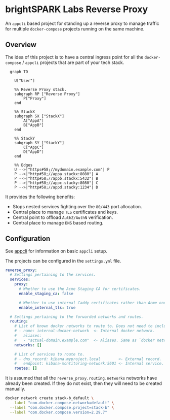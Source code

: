# brightSPARK Labs Reverse Proxy

An `appcli` based project for standing up a reverse proxy to manage traffic for multiple `docker-compose` projects running on the same machine.

## Overview

The idea of this project is to have a central ingress point for all the `docker-compose` / `appcli` projects that are part of your tech stack.

```mermaid
  graph TD

    U["User"]

    %% Reverse Proxy stack.
    subgraph RP ["Reverse Proxy"]
        P["Proxy"]
    end

    %% StackX
    subgraph SX ["StackX"]
        A["AppA"]
        B["AppB"]
    end

    %% StackY
    subgraph SY ["StackY"]
        C["AppC"]
        D["AppD"]
    end

    %% Edges
    U -->|"https#58;//mydomain.example.com"| P
    P -->|"http#58;//appa.stackx:8080"| A
    P -->|"http#58;//appb.stackx:5432"| B
    P -->|"http#58;//appc.stacky:8080"| C
    P -->|"http#58;//appd.stacky:1234"| D
```

It provides the following benefits:

- Stops nested services fighting over the `80/443` port allocation.
- Central place to manage `TLS` certificates and keys.
- Central point to offload `AuthZ/AuthN` verification.
- Central place to manage `DNS` based routing.

## Configuration

See [appcli](https://github.com/brightsparklabs/appcli) for information on basic `appcli` setup.

The projects can be configured in the `settings.yml` file.

```yaml
reverse_proxy:
  # Settings pertaining to the services.
  services:
    proxy:
      # Whether to use the Acme Staging CA for certificates.
      enable_staging_ca: false

      # Whether to use internal Caddy certificates rather than Acme ones (useful for testing).
      enable_internal_tls: true

  # Settings pertaining to the forwarded networks and routes.
  routing:
    # List of known docker networks to route to. Does not need to include the network for this project.
    # - name: internal-docker-network  <- Internal docker network.
    #   aliases:
    #   - "actual-domain.example.com"  <- Aliases. Same as `docker network create --alias $`
    networks: []

    # List of services to route to.
    # - dns_record: kibana.myproject.local        <- External record.
    #   endpoint: kibana-montitoring-network:5601 <- Internal service.
    routes: []
```

It is assumed that all the `reverse_proxy.routing.networks` networks have already been created.
If they do not exist, then they will need to be created manually.

```bash
docker network create stack-b_default \
  --label "com.docker.compose.network=default" \
  --label "com.docker.compose.project=stack-b" \
  --label "com.docker.compose.version=2.29.7"
```